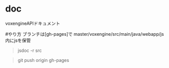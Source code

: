 # doc
voxengineAPIドキュメント

#やり方
ブランチは[gh-pages]で
master/voxengine/src/main/java/webapp/js内にjsを保管

>jsdoc -r src

>git push origin gh-pages
